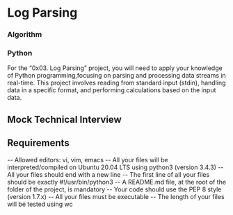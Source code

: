 # Log Parsing
### Algorithm
### Python

For the “0x03. Log Parsing” project, you will need to apply your knowledge of Python programming,focusing on parsing and processing data streams in real-time. This project involves reading from standard input (stdin), handling data in a specific format, and performing calculations based on the input data.

## Mock Technical Interview

## Requirements

-- Allowed editors: vi, vim, emacs
-- All your files will be interpreted/compiled on Ubuntu 20.04 LTS using python3 (version 3.4.3)
-- All your files should end with a new line
-- The first line of all your files should be exactly #!/usr/bin/python3
-- A README.md file, at the root of the folder of the project, is mandatory
-- Your code should use the PEP 8 style (version 1.7.x)
-- All your files must be executable
-- The length of your files will be tested using wc